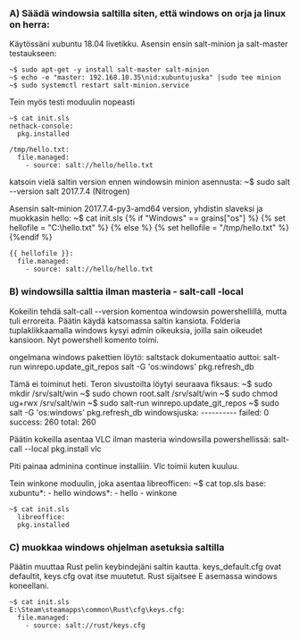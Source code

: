 ### A) Säädä windowsia saltilla siten, että windows on orja ja linux on herra:

Käytössäni xubuntu 18.04 livetikku. Asensin ensin salt-minion ja salt-master testaukseen:

	~$ sudo apt-get -y install salt-master salt-minion
	~$ echo -e "master: 192.168.10.35\nid:xubuntujuska" |sudo tee minion
	~$ sudo systemctl restart salt-minion.service

Tein myös testi moduulin nopeasti
	
	~$ cat init.sls 
	nethack-console:
	  pkg.installed
	
	/tmp/hello.txt:
	  file.managed:
	    - source: salt://hello/hello.txt

katsoin vielä saltin version ennen windowsin minion asennusta:
	~$ sudo salt --version
	salt 2017.7.4 (Nitrogen)

Asensin salt-minion 2017.7.4-py3-amd64 version, yhdistin slaveksi ja muokkasin hello:
	~$ cat init.sls	
	{% if "Windows" == grains["os"] %}
	{%	set hellofile = "C:\hello.txt" %}
	{% else %}
	{%	set hellofile = "/tmp/hello.txt" %}
	{%endif %}
	
	{{ hellofile }}:
	  file.managed:
	    - source: salt://hello/hello.txt


### B) windowsilla salttia ilman masteria - salt-call -local

Kokeilin tehdä salt-call --version komentoa windowsin powershellillä, mutta tuli erroreita.
Päätin käydä katsomassa saltin kansiota. Folderia tuplaklikkaamalla windows kysyi admin oikeuksia, joilla sain oikeudet kansioon. Nyt powershell komento toimi.

ongelmana windows pakettien löytö: saltstack dokumentaatio auttoi:
	salt-run winrepo.update_git_repos
	salt -G 'os:windows' pkg.refresh_db

Tämä ei toiminut heti. Teron sivustoilta löytyi seuraava fiksaus:
	~$ sudo mkdir /srv/salt/win
	~$ sudo chown root.salt /srv/salt/win
	~$ sudo chmod ug+rwx /srv/salt/win
	~$ sudo salt-run winrepo.update_git_repos
	~$ sudo salt -G 'os:windows' pkg.refresh_db
	windowsjuska:
	    ----------
	    failed:
	        0
	    success:
	        260
	    total:
	        260


Päätin kokeilla asentaa VLC ilman masteria windowsilla powershellissä:
	salt-call --local pkg.install vlc

Piti painaa adminina continue installiin. Vlc toimii kuten kuuluu.

Tein winkone moduulin, joka asentaa libreofficen:
	~$ cat top.sls
	base:
	  xubuntu*:
	    - hello
	  windows*:
	    - hello
	    - winkone

	~$ cat init.sls
	  libreoffice:
	  pkg.installed

### C) muokkaa windows ohjelman asetuksia saltilla

Päätin muuttaa Rust pelin keybindejäni saltin kautta. keys_default.cfg ovat defaultit, keys.cfg ovat itse muutetut.
Rust sijaitsee E asemassa windows koneellani.

	~$ cat init.sls
	E:\Steam\steamapps\common\Rust\cfg\keys.cfg:
	  file.managed:
	    - source: salt://rust/keys.cfg

